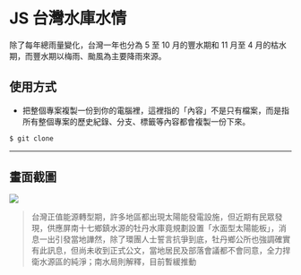 # JS 台灣水庫水情

除了每年總雨量變化，台灣一年也分為 5 至 10 月的豐水期和 11 月至 4 月的枯水期，而豐水期以梅雨、颱風為主要降雨來源。

## 使用方式
- 把整個專案複製一份到你的電腦裡，這裡指的「內容」不是只有檔案，而是指所有整個專案的歷史紀錄、分支、標籤等內容都會複製一份下來。
```sh
$ git clone
```

----

## 畫面截圖
![](https://i.imgur.com/Ziv0r6i.png)
> 台灣正值能源轉型期，許多地區都出現太陽能發電設施，但近期有民眾發現，供應屏南十七鄉鎮水源的牡丹水庫竟規劃設置「水面型太陽能板」，消息一出引發當地譁然，除了環團人士誓言抗爭到底，牡丹鄉公所也強調確實有此訊息，但尚未收到正式公文，當地居民及部落會議都不會同意，全力捍衛水源區的純淨；南水局則解釋，目前暫緩推動